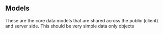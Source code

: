 ## Models

These are the core data models that are shared across the public (client) and server side. This should be very simple data only objects